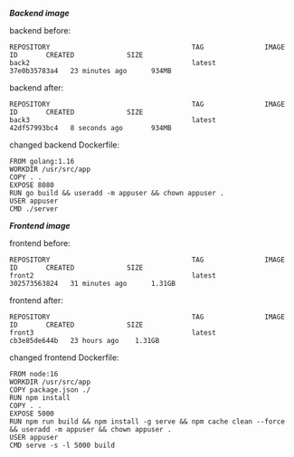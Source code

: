 ***Backend image***

backend before:
```
REPOSITORY                                   TAG               IMAGE ID       CREATED             SIZE
back2                                        latest            37e0b35783a4   23 minutes ago      934MB
```

backend after: 
```
REPOSITORY                                   TAG               IMAGE ID       CREATED             SIZE
back3                                        latest            42df57993bc4   8 seconds ago       934MB
```

changed backend Dockerfile: 
```
FROM golang:1.16
WORKDIR /usr/src/app
COPY . .
EXPOSE 8080
RUN go build && useradd -m appuser && chown appuser .
USER appuser
CMD ./server
```



***Frontend image***

frontend before:
```
REPOSITORY                                   TAG               IMAGE ID       CREATED             SIZE
front2                                       latest            302573563824   31 minutes ago      1.31GB
```

frontend after: 
```
REPOSITORY                                   TAG               IMAGE ID       CREATED             SIZE
front3                                       latest            cb3e85de644b   23 hours ago    1.31GB
```

changed frontend Dockerfile:
```
FROM node:16
WORKDIR /usr/src/app
COPY package.json ./
RUN npm install
COPY . .
EXPOSE 5000
RUN npm run build && npm install -g serve && npm cache clean --force && useradd -m appuser && chown appuser .
USER appuser
CMD serve -s -l 5000 build
```